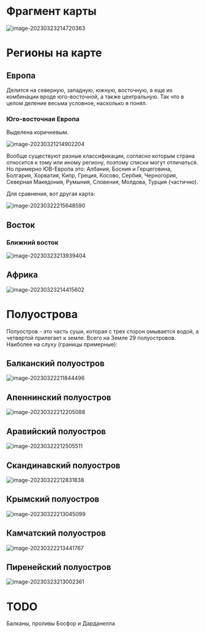 # Фрагмент карты

![image-20230323214720363](img/image-20230323214720363.png)

# Регионы на карте

## Европа

Делится на северную, западную, южную, восточную, а еще их комбинации вроде юго-восточной, а также центральную. Так что в целом деление весьма условное, насколько я понял.

### Юго-восточная Европа

Выделена коричневым.

![image-20230321214902204](img/image-20230321214902204.png)

Вообще существуют разные классификации, согласно которым страна относится к тому или иному региону, поэтому списки могут отличаться. Но примерно ЮВ-Европа это: Албания, Босния и Герцеговина, Болгария, Хорватия, Кипр, Греция, Косово, Сербия, Черногория, Северная Македония, Румыния, Словения, Молдова, Турция (частично).

Для сравнения, вот другая карта:

![image-20230322215648590](img/image-20230322215648590.png)

## Восток

### Ближний восток

![image-20230323213939404](img/image-20230323213939404.png)

## Африка

![image-20230323214415602](img/image-20230323214415602.png)

# Полуострова

Полуостров - это часть суши, которая с трех сторон омывается водой, а четвертой прилегает к земле. Всего на Земле 29 полуостровов. Наиболее на слуху (границы примерные):

## Балканский полуостров

![image-20230322211844496](img/image-20230322211844496.png)

## Апеннинский полуостров

![image-20230322212205088](img/image-20230322212205088.png)

## Аравийский полуостров

![image-20230322212505511](img/image-20230322212505511.png)

## Скандинавский полуостров

![image-20230322212831838](img/image-20230322212831838.png)

## Крымский полуостров

![image-20230322213045099](img/image-20230322213045099.png)

## Камчатский полуостров

![image-20230322213441767](img/image-20230322213441767.png)

## Пиренейский полуостров

![image-20230323213002361](img/image-20230323213002361.png)



# TODO

Балканы, проливы Босфор и Дарданелла